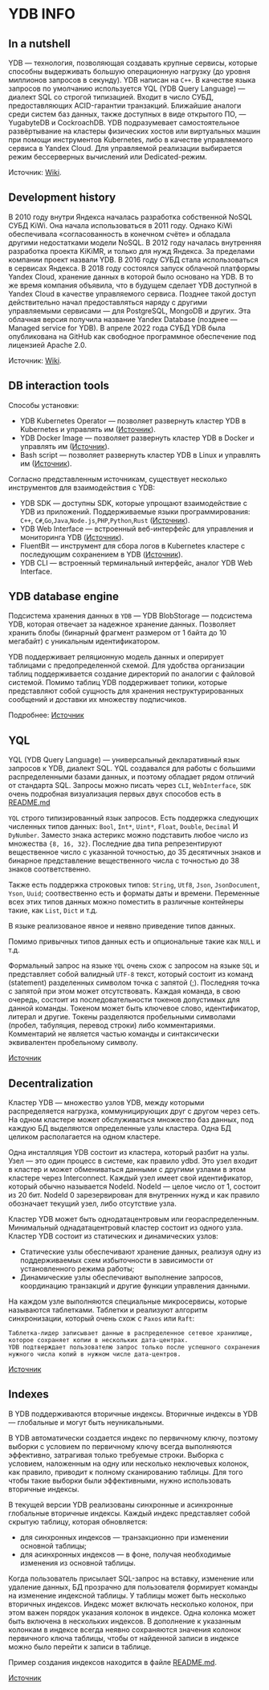 # YDB INFO
## In a nutshell

YDB — технология, позволяющая создавать крупные сервисы, которые способны выдерживать большую операционную нагрузку (до уровня миллионов запросов в секунду). 
YDB написан на `C++`. В качестве языка запросов по умолчанию используется YQL (YDB Query Language) — диалект SQL со строгой типизацией. Входит в число СУБД, предоставляющих ACID-гарантии транзакций.
Ближайшие аналоги среди систем баз данных, также доступных в виде открытого ПО, — YugabyteDB и CockroachDB.
YDB подразумевает самостоятельное развёртывание на кластеры физических хостов или виртуальных машин при помощи инструментов 
Kubernetes, либо в качестве управляемого сервиса в Yandex Cloud. Для управляемой реализации выбирается режим бессерверных вычислений или Dedicated-режим.

Источник: [Wiki](https://ru.wikipedia.org/wiki/YDB#%D0%A4%D1%83%D0%BD%D0%BA%D1%86%D0%B8%D0%BE%D0%BD%D0%B0%D0%BB%D1%8C%D0%BD%D0%BE%D1%81%D1%82%D1%8C). 

## Development history
В 2010 году внутри Яндекса началась разработка собственной NoSQL СУБД KiWi. 
Она начала использоваться в 2011 году. Однако KiWi обеспечивала «согласованность в конечном счёте» и 
обладала другими недостатками модели NoSQL.
В 2012 году началась внутренняя разработка проекта KiKiMR, 
и только для нужд Яндекса. За пределами компании проект назвали YDB.
В 2016 году СУБД стала использоваться в сервисах Яндекса.
В 2018 году состоялся запуск облачной платформы Yandex Cloud,
хранение данных в которой было основано на YDB.
В то же время компания объявила, что в будущем сделает YDB доступной в
Yandex Cloud в качестве управляемого сервиса. Позднее такой доступ 
действительно начал предоставляться наряду с другими управляемыми 
сервисами — для PostgreSQL, MongoDB и других. 
Эта облачная версия получила название Yandex Database (позднее — Managed service for YDB).
В апреле 2022 года СУБД YDB была опубликована на GitHub как свободное программное обеспечение 
под лицензией Apache 2.0. 

Источник: [Wiki](https://ru.wikipedia.org/wiki/YDB#%D0%98%D1%81%D1%82%D0%BE%D1%80%D0%B8%D1%8F). 
## DB interaction tools
Cпособы установки:
- YDB Kubernetes Operator — позволяет развернуть кластер YDB в Kubernetes и управлять им ([Источник](https://ydb.tech/docs/ru/devops/kubernetes/initial-deployment)).
- YDB Docker Image — позволяет развернуть кластер YDB в Docker и управлять им ([Источник](https://ydb.tech/docs/ru/quickstart)).
- Bash script — позволяет развернуть кластер YDB в Linux и управлять им ([Источник](https://ydb.tech/docs/ru/quickstart)).

Согласно представленным источникам, существует несколько инструментов для взаимодействия с YDB:
- YDB SDK — доступны SDK, которые упрощают взаимодействие с YDB из приложений. Поддерживаемые языки программирования: `C++`, `C#`,`Go`,`Java`,`Node.js`,`PHP`,`Python`,`Rust` ([Источник](https://ydb.tech/docs/ru/reference/ydb-sdk/)).
- YDB Web Interface — встроенный веб-интерфейс для управления и мониторинга YDB ([Источник](https://ydb.tech/docs/ru/quickstart)).
- FluentBit — инструмент для сбора логов в Kubernetes кластере с последующим сохранением в YDB ([Источник](https://ydb.tech/docs/ru/integrations/fluent-bit)).
- YDB CLI — встроенный терминальный интерфейс, аналог YDB Web Interface.

## YDB database engine
Подсистема хранения данных в `YDB` — YDB BlobStorage — подсистема YDB, которая отвечает за надежное хранение данных.
Позволяет хранить блобы (бинарный фрагмент размером от 1 байта до 10 мегабайт) c уникальным идентификатором.

YDB поддерживает реляционную модель данных и оперирует таблицами с предопределенной схемой. Для удобства организации таблиц поддерживается создание директорий по аналогии с файловой системой. Помимо таблиц YDB поддерживает топики, которые представляют собой сущность для хранения неструктурированных сообщений и доставки их множеству подписчиков.

Подробнее: [Источник](https://ydb.tech/docs/ru/concepts/cluster/distributed_storage)

## YQL
YQL (YDB Query Language) — универсальный декларативный язык запросов к YDB, диалект SQL. YQL создавался для работы с большими распределенными базами данных, и поэтому обладает рядом отличий от стандарта SQL. Запросы можно писать через `CLI`, `WebInterface`, `SDK`
очень подробная визуализация первых двух способов есть в [README.md](../README.md)

`YQL` строго типизированный язык запросов. Есть поддержка следующих численных типов данных:
`Bool`, `Int*`, `Uint*`, `Float`, `Double`, `Decimal` И `DyNumber`. Заместо знака астерикс можно подставить любое число из множества `{8, 16, 32}`. Последние два типа репрезентируют вещественное число с указанной точностью, до 35 десятичных знаков и бинарное представление
вещественного числа с точностью до 38 знаков соответственно.

Также есть поддержка строковых типов: `String`, `Utf8`, `Json`, `JsonDocument`, `Yson`, `Uuid`; соотвественно есть и форматы даты и 
времени. Переменные всех этих типов данных можно поместить в различные контейнеры такие, как `List`, `Dict` и т.д.

В языке реализованое явное и неявно приведение типов данных.

Помимо привычных типов данных есть и опциональные такие как `NULL` и т.д.

Формальный запрос на языке `YQL` очень схож с запросом на языке `SQL` и представляет собой валидный `UTF-8` текст, который состоит из команд (statement) разделенных символом точка с запятой (;).
Последняя точка с запятой при этом может отсутствовать.
Каждая команда, в свою очередь, состоит из последовательности токенов допустимых для данной команды.
Токеном может быть ключевое слово, идентификатор, литерал и другие.
Токены разделяются пробельными символами (пробел, табуляция, перевод строки) либо комментариями. Комментарий не является частью команды и синтаксически эквивалентен пробельному символу. 


[Источник](https://ydb.tech/docs/ru/yql/reference/)

## Decentralization
Кластер YDB — множество узлов YDB, между которыми распределяется нагрузка, коммуницирующих друг с другом через сеть. На одном кластере может обслуживаться множество баз данных, под каждую БД выделяются определенные узлы кластера. Одна БД целиком располагается на одном кластере.

Одна инсталляция YDB состоит из кластера, который разбит на узлы. Узел — это один процесс в системе, как правило ydbd. Это узел входит в кластер и может обмениваться данными с другими узлами в этом кластере через Interconnect. Каждый узел имеет свой идентификатор, который обычно называется NodeId. NodeId — целое число от 1, состоит из 20 бит. NodeId 0 зарезервирован для внутренних нужд и как правило обозначает текущий узел, либо отсутствие узла.

Кластер YDB может быть однодатацентровым или геораспределенным. Минимальный однадатацентровый кластер состоит из одного узла.
Кластер YDB состоит из статических и динамических узлов:

- Статические узлы обеспечивают хранение данных, реализуя одну из поддерживаемых схем избыточности в зависимости от установленного режима работы;
- Динамические узлы обеспечивают выполнение запросов, координацию транзакций и другие функции управления данными.

На каждом узле выполняются специальные микросервисы, которые называются таблетками. Таблетки и реализуют алгоритм синхронизации, 
который очень схож с `Paxos` или `Raft`:

    Таблетка-лидер записывает данные в распределенное сетевое хранилище, которое сохраняет копии в нескольких дата-центрах. 
    YDB подтверждает пользователю запрос только после успешного сохранения нужного числа копий в нужном числе дата-центров.

[Источник](https://ydb.tech/docs/ru/concepts/cluster/common_scheme_ydb)
## Indexes
В YDB поддерживаются вторичные индексы. Вторичные индексы в YDB — глобальные и могут быть неуникальными.

В YDB автоматически создается индекс по первичному ключу, поэтому выборки с условием по первичному ключу всегда выполняются эффективно, затрагивая только требуемые строки. Выборка с условием, наложенным на одну или несколько неключевых колонок, как правило, приводит к полному сканированию таблицы. Для того чтобы такие выборки были эффективными, нужно использовать вторичные индексы.

В текущей версии YDB реализованы синхронные и асинхронные глобальные вторичные индексы. Каждый индекс представляет собой скрытую таблицу, которая обновляется:

-  для синхронных индексов — транзакционно при изменении основной таблицы;
-  для асинхронных индексов — в фоне, получая необходимые изменения из основной таблицы.

Когда пользователь присылает SQL-запрос на вставку, изменение или удаление данных, БД прозрачно для пользователя формирует команды на изменение индексной таблицы. У таблицы может быть несколько вторичных индексов. Индекс может включать несколько колонок, при этом важен порядок указания колонок в индексе. Одна колонка может быть включена в нескольких индексов. В дополнение к указанным колонкам в индексе всегда неявно сохраняются значения колонок первичного ключа таблицы, чтобы от найденной записи в индексе можно было перейти к записи в таблице.

Пример создания индексов находится в файле [README.md](../README.md).


[Источник](https://ydb.tech/docs/ru/concepts/secondary_indexes)

